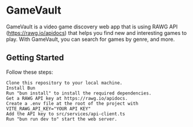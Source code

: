 # GameVault

GameVault is a video game discovery web app that is using RAWG API (https://rawg.io/apidocs) that helps you find new and interesting games to play. With GameVault, you can search for games by genre, and more.

## Getting Started

Follow these steps:

    Clone this repository to your local machine.
    Install Bun
    Run "bun install" to install the required dependencies.
    Get a RAWG API key at https://rawg.io/apidocs.
    Create a .env file at the root of the project with VITE_RAWG_API_KEY="YOUR API KEY"
    Add the API key to src/services/api-client.ts
    Run "bun run dev to" start the web server.
